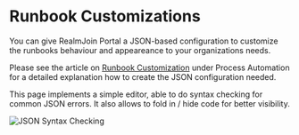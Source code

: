 # Runbook Customizations

You can give RealmJoin Portal a JSON-based configuration to customize the runbooks behaviour and appeareance to your organizations needs.

Please see the article on [Runbook Customization](../runbooks/runbook-customization.md) under Process Automation for a detailed explanation how to create the JSON configuration needed.

This page implements a simple editor, able to do syntax checking for common JSON errors. It also allows to fold in / hide code for better visibility.

![JSON Syntax Checking](<../.gitbook/assets/image (8) (1).png>)
